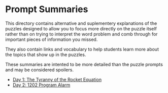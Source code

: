 # Prompt Summaries

This directory contains alternative and suplementery explanations of the puzzles designed to allow you to focus more directly on the puzzle itself rather than on trying to interpret the word problem and comb through for important pieces of information you missed.

They also contain links and vocabulary to help students learn more about the topics that show up in the puzzles.

These summaries are intented to be more detailed than the puzzle prompts and may be considered spoilers.

 * [Day 1: The Tyranny of the Rocket Equation](day1.md)
 * [Day 2: 1202 Program Alarm](day2.md)